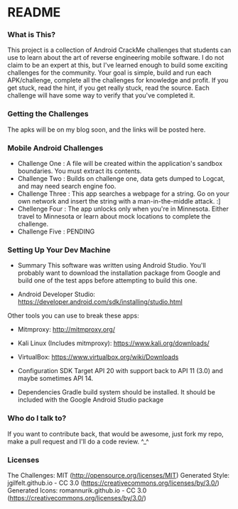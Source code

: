 # README #

### What is This? ###
This project is a collection of Android CrackMe challenges that students can use to learn about the art of reverse engineering mobile software. I do not claim to be an expert at this, but I've learned enough to build some exciting challenges for the community. Your goal is simple, build and run each APK/challenge, complete all the challenges for knowledge and profit. If you get stuck, read the hint, if you get really stuck, read the source. Each challenge will have some way to verify that you've completed it.

### Getting the Challenges ###
The apks will be on my blog soon, and the links will be posted here.

### Mobile Android Challenges ###

* Challenge One   : A file will be created within the application's sandbox boundaries. You must extract its contents.
* Challenge Two   : Builds on challenge one, data gets dumped to Logcat, and may need search engine foo.
* Challenge Three : This app searches a webpage for a string. Go on your own network and insert the string with a man-in-the-middle attack. :]
* Chellenge Four  : The app unlocks only when you're in Minnesota. Either travel to Minnesota or learn about mock locations to complete the challenge.
* Challenge Five  : PENDING

### Setting Up Your Dev Machine ###

* Summary
This software was written using Android Studio. You'll probably want to download the installation package from Google and build one of the test apps before attempting to build this one.

* Android Developer Studio: https://developer.android.com/sdk/installing/studio.html

Other tools you can use to break these apps:
* Mitmproxy: http://mitmproxy.org/
* Kali Linux (Includes mitmproxy): https://www.kali.org/downloads/
* VirtualBox: https://www.virtualbox.org/wiki/Downloads

* Configuration
SDK Target API 20 with support back to API 11 (3.0) and maybe sometimes API 14.

* Dependencies
Gradle build system should be installed. It should be included with the Google Android Studio package

### Who do I talk to? ###
If you want to contribute back, that would be awesome, just fork my repo, make a pull request and I'll do a code review. ^_^

### Licenses ###
The Challenges: MIT (http://opensource.org/licenses/MIT)
Generated Style: jgilfelt.github.io - CC 3.0 (https://creativecommons.org/licenses/by/3.0/)
Generated Icons: romannurik.github.io - CC 3.0 (https://creativecommons.org/licenses/by/3.0/)

